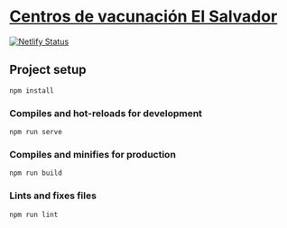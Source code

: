 # [Centros de vacunación El Salvador](https://vacunacioncovid19.netlify.app/#/)

[![Netlify Status](https://api.netlify.com/api/v1/badges/0bb972e5-8f1c-4068-9b0e-ab9b677c17a7/deploy-status)](https://app.netlify.com/sites/vacunacioncovid19/deploys)

## Project setup
```
npm install
```

### Compiles and hot-reloads for development
```
npm run serve
```

### Compiles and minifies for production
```
npm run build
```

### Lints and fixes files
```
npm run lint
```